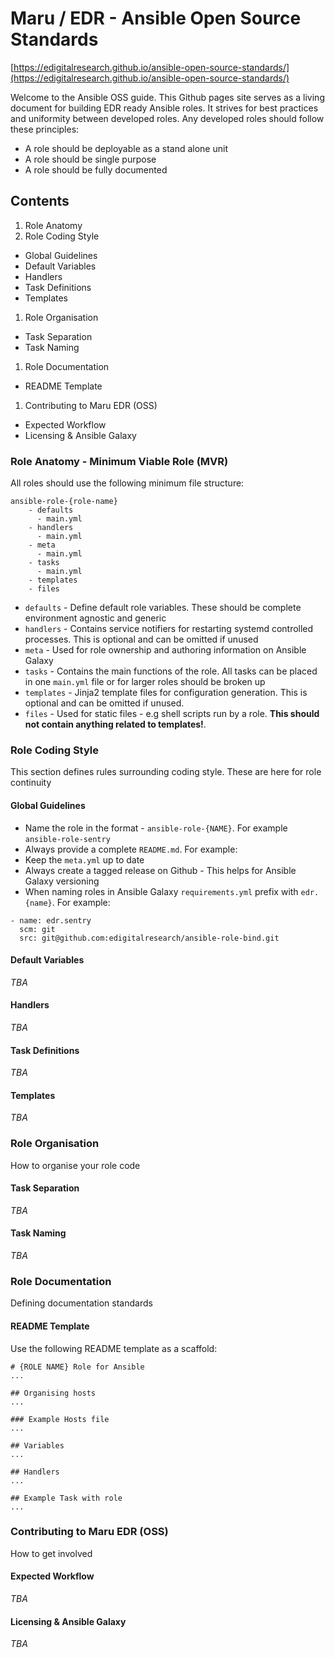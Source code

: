# Maru / EDR - Ansible Open Source Standards

[https://edigitalresearch.github.io/ansible-open-source-standards/](https://edigitalresearch.github.io/ansible-open-source-standards/)

Welcome to the Ansible OSS guide. This Github pages site serves as a living document for building EDR ready Ansible roles. It strives for best practices and uniformity between developed roles. Any developed roles should follow these principles:

* A role should be deployable as a stand alone unit
* A role should be single purpose
* A role should be fully documented

## Contents

1. Role Anatomy
1. Role Coding Style
  * Global Guidelines
  * Default Variables
  * Handlers
  * Task Definitions
  * Templates
1. Role Organisation
  * Task Separation
  * Task Naming
1. Role Documentation
  * README Template
1. Contributing to Maru EDR (OSS)
  * Expected Workflow
  * Licensing & Ansible Galaxy

### Role Anatomy - Minimum Viable Role (MVR)

All roles should use the following minimum file structure:

```
ansible-role-{role-name}
    - defaults
      - main.yml
    - handlers
      - main.yml
    - meta
      - main.yml
    - tasks
      - main.yml
    - templates
    - files
```

* `defaults` - Define default role variables. These should be complete environment agnostic and generic
* `handlers` - Contains service notifiers for restarting systemd controlled processes. This is optional and can be omitted if unused
* `meta` - Used for role ownership and authoring information on Ansible Galaxy
* `tasks` - Contains the main functions of the role. All tasks can be placed in one `main.yml` file or for larger roles should be broken up
* `templates` - Jinja2 template files for configuration generation. This is optional and can be omitted if unused.
* `files` - Used for static files - e.g shell scripts run by a role. **This should not contain anything related to templates!**.

### Role Coding Style

This section defines rules surrounding coding style. These are here for role continuity

#### Global Guidelines

* Name the role in the format - `ansible-role-{NAME}`. For example `ansible-role-sentry`
* Always provide a complete `README.md`. For example:
* Keep the `meta.yml` up to date
* Always create a tagged release on Github - This helps for Ansible Galaxy versioning
* When naming roles in Ansible Galaxy `requirements.yml` prefix with `edr.{name}`. For example:

```
- name: edr.sentry
  scm: git
  src: git@github.com:edigitalresearch/ansible-role-bind.git
```

#### Default Variables

*TBA*

#### Handlers

*TBA*

#### Task Definitions

*TBA*

#### Templates

*TBA*

### Role Organisation

How to organise your role code

#### Task Separation

*TBA*

#### Task Naming

*TBA*

### Role Documentation

Defining documentation standards

#### README Template

Use the following README template as a scaffold:

```
# {ROLE NAME} Role for Ansible
...

## Organising hosts
...

### Example Hosts file
...

## Variables
...

## Handlers
...

## Example Task with role
...
```

### Contributing to Maru EDR (OSS)

How to get involved

#### Expected Workflow

*TBA*

#### Licensing & Ansible Galaxy

*TBA*
